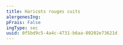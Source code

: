 ```yaml
---
title: Haricots rouges cuits
alergenesIng:
pFrais: False
ingType: sec
uuid: 0f5bd9c5-4a4c-4731-b6aa-80202e73621d
---
```

